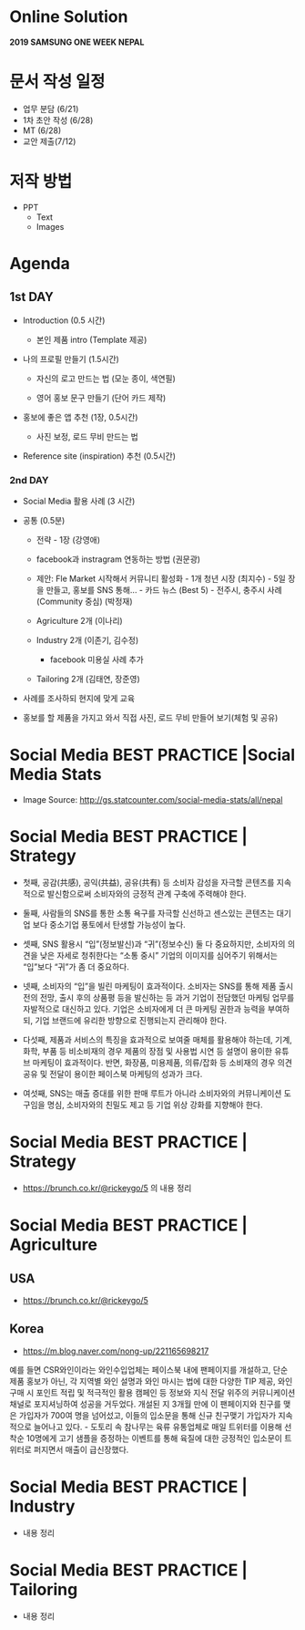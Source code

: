 # Online Solution

**2019 SAMSUNG ONE WEEK NEPAL**


# 문서 작성 일정
- 업무 분담 (6/21)
- 1차 초안 작성 (6/28)
- MT (6/28)
- 교안 제출(7/12)


# 저작 방법

- PPT
  - Text
  - Images


# Agenda
## 1st DAY

- Introduction (0.5 시간)

  - 본인 제품 intro (Template 제공)

- 나의 프로필 만들기 (1.5시간)

  - 자신의 로고 만드는 법 (모눈 종이, 색연필)

  - 영어 홍보  문구 만들기 (단어 카드 제작)
   

- 홍보에 좋은 앱 추천 (1장, 0.5시간)

   - 사진 보정, 로드 무비 만드는 법

- Reference site (inspiration) 추천 (0.5시간)


### 2nd DAY

- Social Media 활용 사례 (3 시간)
- 공통 (0.5분)
  - 전략 - 1장 (강영애)
  - facebook과 instragram 연동하는 방법 (권문광)
  - 제안: Fle Market 시작해서 커뮤니티 활성화 - 1개 
          청년 시장 (최지수)
        - 5일 장을 만들고, 홍보를 SNS 통해...
        - 카드 뉴스 (Best 5) - 전주시, 충주시 사례 (Community 중심) (박정재)
  
  - Agriculture 2개 (이나리)
  - Industry 2개 (이존기, 김수정)
    - facebook 미용실 사례 추가

  - Tailoring 2개 (김태연, 장준영)

- 사례를 조사하되 현지에 맞게 교육
- 홍보를 할 제품을 가지고 와서 직접 사진, 로드 무비 만들어 보기(체험 및 공유)  
  

# Social Media BEST PRACTICE  |Social Media Stats

- Image Source: http://gs.statcounter.com/social-media-stats/all/nepal



# Social Media BEST PRACTICE | Strategy

- 첫째, 공감(共感), 공익(共益), 공유(共有) 등 소비자 감성을 자극할 콘텐츠를 지속적으로 발신함으로써 소비자와의 긍정적 관계 구축에 주력해야 한다.

- 둘째, 사람들의 SNS를 통한 소통 욕구를 자극할 신선하고 센스있는 콘텐츠는 대기업 보다 중소기업 풍토에서 탄생할 가능성이 높다.

- 셋째, SNS 활용시 “입”(정보발신)과 “귀”(정보수신) 둘 다 중요하지만, 소비자의 의견을 낮은 자세로 청취한다는 “소통 중시” 기업의 이미지를 심어주기 위해서는 “입”보다 “귀”가 좀 더 중요하다.

- 넷째, 소비자의 “입”을 빌린 마케팅이 효과적이다. 소비자는 SNS를 통해 제품 출시 전의 전망, 출시 후의 상품평 등을 발신하는 등 과거 기업이 전담했던 마케팅 업무를 자발적으로 대신하고 있다. 기업은 소비자에게 더 큰 마케팅 권한과 능력을 부여하되, 기업 브랜드에 유리한 방향으로 진행되는지 관리해야 한다.

- 다섯째, 제품과 서비스의 특징을 효과적으로 보여줄 매체를 활용해야 하는데, 기계, 화학, 부품 등 비소비재의 경우 제품의 장점 및 사용법 시연 등 설명이 용이한 유튜브 마케팅이 효과적이다. 반면, 화장품, 미용제품, 의류/잡화 등 소비재의 경우 의견 공유 및 전달이 용이한 페이스북 마케팅의 성과가 크다.

- 여섯째, SNS는 매출 증대를 위한 판매 루트가 아니라 소비자와의 커뮤니케이션 도구임을 명심, 소비자와의 친밀도 제고 등 기업 위상 강화를 지향해야 한다.



# Social Media BEST PRACTICE  | Strategy

- https://brunch.co.kr/@rickeygo/5 의  내용 정리




# Social Media BEST PRACTICE   | Agriculture

## USA

- https://brunch.co.kr/@rickeygo/5

## Korea

- https://m.blog.naver.com/nong-up/221165698217

예를 들면 CSR와인이라는 와인수입업체는 페이스북 내에 팬페이지를 개설하고, 단순 제품 홍보가 아닌, 각 지역별 와인 설명과 와인 마시는 법에 대한 다양한 TIP 제공, 와인 구매 시 포인트 적립 및 적극적인 활용 캠페인 등 정보와 지식 전달 위주의 커뮤니케이션 채널로 포지셔닝하여 성공을 거두었다. 개설된 지 3개월 만에 이 팬페이지와 친구를 맺은 가입자가 700여 명을 넘어섰고, 이들의 입소문을 통해 신규 친구맺기 가입자가 지속적으로 늘어나고 있다. - 도토리 속 참나무는 육류 유통업체로 매일 트위터를 이용해 선착순 10명에게 고기 샘플을 증정하는 이벤트를 통해 육질에 대한 긍정적인 입소문이 트위터로 퍼지면서 매출이 급신장했다.    



# Social Media BEST PRACTICE  | Industry

- 내용 정리




# Social Media BEST PRACTICE   | Tailoring

- 내용 정리
